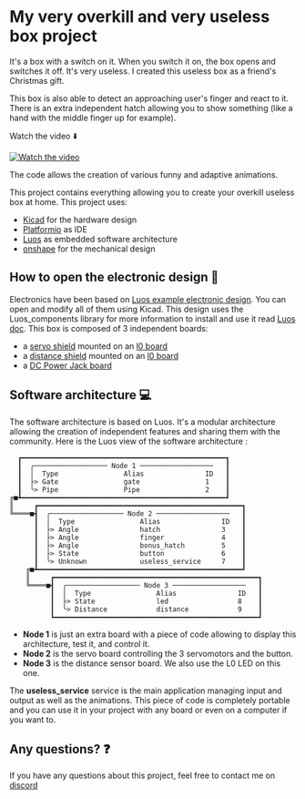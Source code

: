 # My very overkill and very useless box project

It's a box with a switch on it. When you switch it on, the box opens and switches it off. It's very useless.
I created this useless box as a friend's Christmas gift.

This box is also able to detect an approaching user's finger and react to it.
There is an extra independent hatch allowing you to show something (like a hand with the middle finger up for example).

Watch the video :arrow_down:

<a href="http://www.youtube.com/watch?feature=player_embedded&v=QmZF5PnjvrQ" target="_blank">
<img src="http://img.youtube.com/vi/QmZF5PnjvrQ/mqdefault.jpg" alt="Watch the video" />
</a>

The code allows the creation of various funny and adaptive animations.

This project contains everything allowing you to create your overkill useless box at home.
This project uses:

- [Kicad](https://www.kicad.org/) for the hardware design
- [Platformio](https://platformio.org/) as IDE
- [Luos](https://www.luos.io/) as embedded software architecture
- [onshape](https://cad.onshape.com/documents/4a19889a4a07d74346be9010/w/5fd8e8ddfb7a821311b6dcc0/e/9d6ba70ea9a5a293d2a81b44) for the mechanical design

## How to open the electronic design :electric_plug:

Electronics have been based on [Luos example electronic design](https://github.com/Luos-io/Examples/tree/master/Hardware). You can open and modify all of them using Kicad. This design uses the Luos_components library for more information to install and use it read [Luos doc](https://docs.luos.io).
This box is composed of 3 independent boards:

- a [servo shield](https://github.com/Luos-io/luos_engine/tree/main/examples/hardware/l0-shields/l0_servo) mounted on an [l0 board](https://github.com/Luos-io/luos_engine/tree/main/examples/hardware/l0)
- a [distance shield](https://github.com/Luos-io/luos_engine/tree/main/examples/hardware/l0-shields/l0_distance) mounted on an [l0 board](https://github.com/Luos-io/luos_engine/tree/main/examples/hardware/l0)
- a [DC Power Jack board](https://github.com/Luos-io/luos_engine/tree/main/examples/hardware/wiring_and_power/Jack_power_input)

## Software architecture :computer:

The software architecture is based on Luos. It's a modular architecture allowing the creation of independent features and sharing them with the community.
Here is the Luos view of the software architecture :

```
  ┏━━━━━━━━━━━━━━━━━━━━━━━━━━━━━━━━━━━━━━━━━━━━━━━━━━┓
  ┃  ╭────────────────── Node 1 ──────────────────   ┃
  ┃  │  Type                Alias               ID   ┃
  ┃  ├> Gate                gate                1    ┃
  ┃  ╰> Pipe                Pipe                2    ┃
╔■┻━━━━━━━━━━━━━━━━━━━━━━━━━━━━━━━━━━━━━━━━━━━━━━━━━━┛
║     ┏━━━━━━━━━━━━━━━━━━━━━━━━━━━━━━━━━━━━━━━━━━━━━━━━━━┓
╚════■┫  ╭────────────────── Node 2 ──────────────────   ┃
      ┃  │  Type                Alias               ID   ┃
      ┃  ├> Angle               hatch               3    ┃
      ┃  ├> Angle               finger              4    ┃
      ┃  ├> Angle               bonus_hatch         5    ┃
      ┃  ├> State               button              6    ┃
      ┃  ╰> Unknown             useless_service     7    ┃
    ╔■┻━━━━━━━━━━━━━━━━━━━━━━━━━━━━━━━━━━━━━━━━━━━━━━━━━━┛
    ║     ┏━━━━━━━━━━━━━━━━━━━━━━━━━━━━━━━━━━━━━━━━━━━━━━━━━━┓
    ╚════■┫  ╭────────────────── Node 3 ──────────────────   ┃
          ┃  │  Type                Alias               ID   ┃
          ┃  ├> State               led                 8    ┃
          ┃  ╰> Distance            distance            9    ┃
          ┗━━━━━━━━━━━━━━━━━━━━━━━━━━━━━━━━━━━━━━━━━━━━━━━━━━┛
```

- **Node 1** is just an extra board with a piece of code allowing to display this architecture, test it, and control it.
- **Node 2** is the servo board controlling the 3 servomotors and the button.
- **Node 3** is the distance sensor board. We also use the L0 LED on this one.

The **useless_service** service is the main application managing input and output as well as the animations. This piece of code is completely portable and you can use it in your project with any board or even on a computer if you want to.

## Any questions? :question:

If you have any questions about this project, feel free to contact me on [discord](https://discordapp.com/users/670746400669302786)
